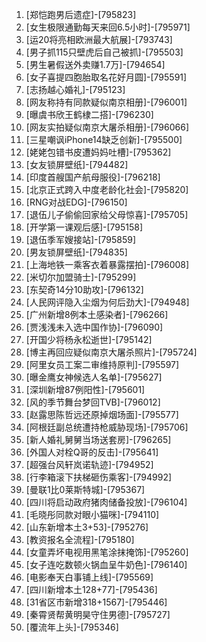 
1. [郑恺跑男后遗症]-[795823]
1. [女生极限通勤每天来回6.5小时]-[795971]
1. [运20将亮相欧洲最大航展]-[793743]
1. [男子抓115只壁虎后自己被抓]-[795503]
1. [男生暑假送外卖赚1.7万]-[794654]
1. [女子喜提四胞胎取名花好月圆]-[795591]
1. [志扬越心婚礼]-[795123]
1. [网友称持有同款疑似南京相册]-[796001]
1. [曝虞书欣王鹤棣二搭]-[796230]
1. [网友实拍疑似南京大屠杀相册]-[796066]
1. [三星嘲讽iPhone14缺乏创新]-[795500]
1. [姥姥包错书皮遭妈妈吐槽]-[795362]
1. [女友锁屏壁纸]-[794482]
1. [印度首艘国产航母服役]-[796218]
1. [北京正式跨入中度老龄化社会]-[795820]
1. [RNG对战EDG]-[796150]
1. [退伍儿子偷偷回家给父母惊喜]-[795705]
1. [开学第一课观后感]-[795158]
1. [退伍季军嫂接站]-[795859]
1. [男友锁屏壁纸]-[794835]
1. [上海地铁一乘客衣着暴露摆拍]-[796008]
1. [米切尔加盟骑士]-[795299]
1. [东契奇14分10助攻]-[796132]
1. [人民网评隐入尘烟为何后劲大]-[794948]
1. [广州新增8例本土感染者]-[796266]
1. [贾浅浅未入选中国作协]-[796090]
1. [开国少将杨永松逝世]-[795142]
1. [博主再回应疑似南京大屠杀照片]-[795724]
1. [阿里女员工案二审维持原判]-[795597]
1. [曝金鹰女神候选人名单]-[795627]
1. [深圳新增87例阳性]-[795601]
1. [风的季节舞台梦回TVB]-[796012]
1. [赵露思陈哲远还原掉烟场面]-[795577]
1. [阿根廷副总统遭持枪威胁现场]-[795706]
1. [新人婚礼舅舅当场送套房]-[796265]
1. [外国人对栓Q哥的反击]-[795641]
1. [超强台风轩岚诺轨迹]-[794952]
1. [行李箱滚下扶梯砸伤乘客]-[794992]
1. [曼联1比0莱斯特城]-[795367]
1. [四川将启动政府猪肉储备投放]-[796104]
1. [毛晓彤同款对眼小猫咪]-[794110]
1. [山东新增本土3+53]-[795276]
1. [教资报名全流程]-[795180]
1. [女童弄坏电视用黑笔涂抹掩饰]-[795260]
1. [女子连吃数顿火锅血呈牛奶色]-[796140]
1. [电影奉天白事铺上线]-[795569]
1. [四川新增本土128+77]-[795436]
1. [31省区市新增318+1567]-[795446]
1. [秦霄贤帮黄明昊守住男德]-[795727]
1. [覆流年上头]-[795346]